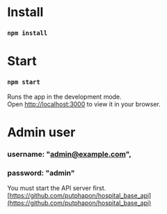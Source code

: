 # Install
### `npm install` 

# Start
### `npm start`

Runs the app in the development mode.\
Open [http://localhost:3000](http://localhost:3000) to view it in your browser.

# Admin user

### username: "admin@example.com",
### password: "admin"


You must start the API server first.
[https://github.com/putphapon/hospital_base_api](https://github.com/putphapon/hospital_base_api)